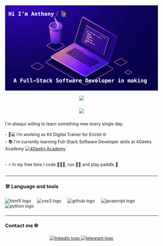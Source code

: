 ![images/example.png](https://github.com/Anthobetto/anthobetto/blob/53fdd6399ba78c1c99eea4da8ae33b2a6605a5cb/Profile.png)

<div align="center" width="480" height="480">
<img src="https://media2.giphy.com/media/v1.Y2lkPTc5MGI3NjExa2o0bWRlYW1wYjZsem82YmJxeGpudXZuenB5cnZ0bG5ubjVmZnlyaSZlcD12MV9pbnRlcm5hbF9naWZfYnlfaWQmY3Q9Zw/scZPhLqaVOM1qG4lT9/giphy.webp">
</div>

###

<div align="center">
  <img src="https://visitor-badge.laobi.icu/badge?page_id=anthobetto.anthobetto&"  />
</div>

###

###

<p align="left">I'm always willing to learn something new every single day.<br><br>- 🔭💻 I’m working as Kit Digital Trainer for Erictel 🌐<br>- 📚 I'm currently learning Full-Stack Software Developer skills at 4Geeks Academy  <a href="https://4geeksacademy.com/es/inicio"><img src="https://avatars.githubusercontent.com/u/16607406?s=200&v=4" alt="4Geeks Academy" style="width:72px;height:72px;"> </a>
<br><br><br>- ⚡ In my free time I code 👨🏽‍💻, run 🏃🏽 and play paddle 🎾</p>

###

---

<h3 align="left">🛠 Language and tools</h3>

###

<div align="left">
  <img src="https://cdn.jsdelivr.net/gh/devicons/devicon/icons/html5/html5-original.svg" height="40" alt="html5 logo"  />
  <img width="12" />
  <img src="https://cdn.jsdelivr.net/gh/devicons/devicon/icons/css3/css3-original.svg" height="40" alt="css3 logo"  />
  <img width="12" />
  <img src="https://skillicons.dev/icons?i=github" height="40" alt="github logo"  />
  <img width="12" />
  <img src="https://cdn.jsdelivr.net/gh/devicons/devicon/icons/javascript/javascript-original.svg" height="40" alt="javascript logo"  />
  <img width="12" />
  <img src="https://cdn.jsdelivr.net/gh/devicons/devicon/icons/python/python-original.svg" height="40" alt="python logo"  />
</div>

###

---


<h3 align="left">Contact me 🌐</h3>

###

<div align="center">
  <a href="https://www.linkedin.com/in/anthonyfloresm/" target="_blank">
    <img src="https://img.shields.io/static/v1?message=LinkedIn&logo=linkedin&label=&color=0077B5&logoColor=white&labelColor=&style=for-the-badge" height="25" alt="linkedin logo"  />
  </a>
  <a href="https://t.me/anthobetto" target="_blank">
    <img src="https://img.shields.io/static/v1?message=Telegram&logo=telegram&label=&color=2CA5E0&logoColor=white&labelColor=&style=for-the-badge" height="25" alt="telegram logo"  />
  </a>
</div>

